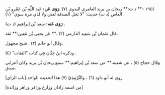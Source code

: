 ١٩٤٤ -** د ت:** ريحان بن يزيد العامري البدوي (٧) .**رَوَى عَن:** عَبد اللَّهِ بْن عَمْرو بْن العاص (د ت) حديث: "لا تحل الصدقة لغني ولا لذي مرة سوي" (١) .

**رَوَى عَنه:** سعد بْن إبراهيم (د ت) .

قال عثمان بْن سَعِيد الدارمي (٢) ،** عَن يحيى بْن مَعِين:** ثقة.

وَقَال أبو حاتم (٣) : شيخ مجهول.

وذكره ابنُ حِبَّان فِي كتاب "الثقات" (٤) .

وَقَال حجاج (٥) ، عن شعبة،** عن سعد بْن إبراهيم:** سمع ريحان بْن يزيد وكان أعرابي صدق.

روى له أبو داود (٦) ، والتِّرْمِذِيّ (٧) هذا الحديث الواحد.[باب الزاي]

[من اسمه زاذان وزارع وزافر وزاهر وزائدة]